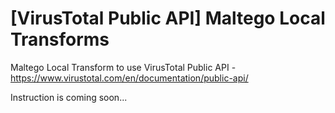 # [VirusTotal Public API] Maltego Local Transforms
Maltego Local Transform to use VirusTotal Public API - https://www.virustotal.com/en/documentation/public-api/

Instruction is coming soon...
